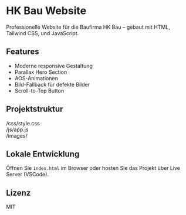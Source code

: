 # HK Bau Website

Professionelle Website für die Baufirma HK Bau – gebaut mit HTML, Tailwind CSS, und JavaScript.

## Features
- Moderne responsive Gestaltung
- Parallax Hero Section
- AOS-Animationen
- Bild-Fallback für defekte Bilder
- Scroll-to-Top Button

## Projektstruktur
/css/style.css  
/js/app.js  
/images/  

## Lokale Entwicklung
Öffnen Sie `index.html` im Browser oder hosten Sie das Projekt über Live Server (VSCode).

## Lizenz
MIT